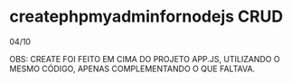 # createphpmyadminfornodejs CRUD
04/10


OBS: CREATE FOI FEITO EM CIMA DO PROJETO APP.JS, UTILIZANDO O MESMO CÓDIGO, APENAS COMPLEMENTANDO O QUE FALTAVA. 
